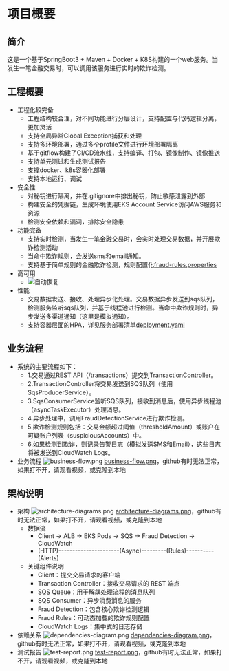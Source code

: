 # 项目概要
## 简介
这是一个基于SpringBoot3 + Maven + Docker + K8S构建的一个web服务。当发生一笔金融交易时，可以调用该服务进行实时的欺诈检测。

## 工程概要
- 工程化较完备
  - 工程结构较合理，对不同功能进行分层设计，支持配置与代码逻辑分离，更加灵活
  - 支持全局异常Global Exception捕获和处理
  - 支持多环境部署，通过多个profile文件进行环境部署隔离
  - 基于gitflow构建了CI/CD流水线，支持编译、打包、镜像制作、镜像推送
  - 支持单元测试和生成测试报告
  - 支撑docker、k8s容器化部署
  - 支持本地运行、调试
- 安全性
  - 对秘钥进行隔离，并在.gitignore中排出秘钥，防止敏感泄露到外部
  - 构建安全的凭据链，生成环境使用EKS Account Service访问AWS服务和资源
  - 检测安全依赖和漏洞，排除安全隐患
- 功能完备
  - 支持实时检测，当发生一笔金融交易时，会实时处理交易数据，并开展欺诈检测活动
  - 当命中欺诈规则，会发送sms和email通知。
  - 支持基于简单规则的金融欺诈检测，规则配置化[fraud-rules.properties](../src/main/resources/fraud-rules.properties)
- 高可用
  - ![自动恢复](https://media.githubusercontent.com/media/ijerrychen/lfs/refs/heads/master/rtf/images/high-availability-test.png)
- 性能
  - 交易数据发送、接收、处理异步化处理。交易数据异步发送到sqs队列，检测服务监听sqs队列，并基于线程池进行检测。当命中欺诈规则时，异步发送多渠道通知（这里是模拟通知）。
  - 支持容器层面的HPA，详见服务部署清单[deployment.yaml](../deployment.yaml)
## 业务流程
- 系统的主要流程如下：
  - 1.交易通过REST API（/transactions）提交到TransactionController。
  - 2.TransactionController将交易发送到SQS队列（使用SqsProducerService）。
  - 3.SqsConsumerService监听SQS队列，接收到消息后，使用异步线程池（asyncTaskExecutor）处理消息。
  - 4.异步处理中，调用FraudDetectionService进行欺诈检测。
  - 5.欺诈检测规则包括：交易金额超过阈值（thresholdAmount）或账户在可疑账户列表（suspiciousAccounts）中。
  - 6.如果检测到欺诈，则记录告警日志（模拟发送SMS和Email），这些日志将被发送到CloudWatch Logs。
- 业务流程
![business-flow.png](https://media.githubusercontent.com/media/ijerrychen/lfs/refs/heads/master/rtf/images/business-flow.png)
[business-flow.png](images/business-flow.png)，github有时无法正常，如果打不开，请观看视频，或克隆到本地
## 架构说明
- 架构
![architecture-diagrams.png](https://media.githubusercontent.com/media/ijerrychen/lfs/refs/heads/master/rtf/images/architecture-diagrams.png)
[architecture-diagrams.png](images/architecture-diagrams.png)，github有时无法正常，如果打不开，请观看视频，或克隆到本地
  - 数据流
    - Client → ALB → EKS Pods → SQS → Fraud Detection → CloudWatch
    - (HTTP)----------------------(Async)---------(Rules)----------(Alerts)
  - 关键组件说明
    - Client：提交交易请求的客户端
    - Transaction Controller：接收交易请求的 REST 端点
    - SQS Queue：用于解耦处理流程的消息队列
    - SQS Consumer：异步消费消息的服务
    - Fraud Detection：包含核心欺诈检测逻辑
    - Fraud Rules：可动态加载的欺诈规则配置
    - CloudWatch Logs：集中式的日志存储
- 依赖关系
![dependencies-diagram.png](https://media.githubusercontent.com/media/ijerrychen/lfs/refs/heads/master/rtf/images/dependencies-diagram.png)
[dependencies-diagram.png](images/dependencies-diagram.png)，github有时无法正常，如果打不开，请观看视频，或克隆到本地
- 测试报告
![test-report.png](https://media.githubusercontent.com/media/ijerrychen/lfs/refs/heads/master/rtf/images/test-report.png)
[test-report.png](images/test-report.png)，github有时无法正常，如果打不开，请观看视频，或克隆到本地
